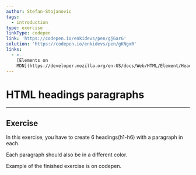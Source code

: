 ```yaml
---
author: Stefan-Stojanovic
tags:
  - introduction
type: exercise
linkType: codepen
link: 'https://codepen.io/enkidevs/pen/gjGarG'
solution: 'https://codepen.io/enkidevs/pen/gKNgxR'
links:
  - >-
    [Elements on
    MDN](https://developer.mozilla.org/en-US/docs/Web/HTML/Element/Heading_Elements){documentation}
---
```


# HTML headings paragraphs


---

## Exercise

In this exercise, you have to create 6 headings(h1-h6) with a paragraph in each.

Each paragraph should also be in a different color.

Example of the finished exercise is on codepen.
